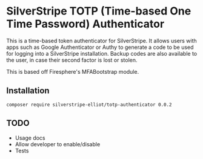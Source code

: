 # SilverStripe TOTP (Time-based One Time Password) Authenticator

This is a time-based token authenticator for SilverStripe. It allows users with apps such as Google Authenticator or Authy to generate a code to be used for logging into a SilverStripe installation. Backup codes are also available to the user, in case their second factor is lost or stolen.

This is based off Firesphere's MFABootstrap module. 

## Installation
`composer require silverstripe-elliot/totp-authenticator 0.0.2`

## TODO
* Usage docs
* Allow developer to enable/disable
* Tests
